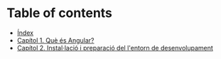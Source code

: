 # Table of contents

* [Índex](book/intro.md)
* [Capítol 1. Què és Angular?](book/angular/chapter01.md)
* [Capítol 2. Instal·lació i preparació del l'entorn de desenvolupament](book/angular/chapter02.md)
<!--
* [Capítol 3. Components Angular](book/chapter03.md)
* [Capítol 4. *Data Binding*](book/chapter04.md)
* [Capítol 5. Modificació del DOM](book/chapter05.md)
* [Capítol 6. Format `JSON` i LocalStorage](book/chapter06.md)
* [Capítol 7. Detecció de canvis](book/chapter07.md)
* [Capítol 8. Comunicació entre components Angular](book/chapter08.md)
* [Capítol 9. *Style Binding*, *Class Binding* i estils externs](book/chapter09.md)
* [Capítol 10. *Routing*](book/chapter10.md)
* [Capítol 11. Patró *MVC*](book/chapter11.md)
* [Capítol 12. Accés a dades externes: serveis web (API REST) i fitxers JSON](book/chapter12.md)
* [Capítol 13. Firebase](book/chapter13.md)
* [Capítol 14. Desplegament a *GitHub Pages*](book/chapter14.md)
-->